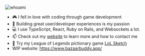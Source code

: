 ![whoami](https://user-images.githubusercontent.com/21130966/185241663-66846b03-c962-448f-b29f-d5833fe228ed.gif)

- 🎮 I fell in love with coding through game development
- 💅 Building great user/developer experiences is my passion
- 💻 I use TypeScript, React, Ruby on Rails, and Websockets a lot.
- 📫 Check out my [website](https://devonpmack.github.io/) to learn more and how to contact me
- 🎨 Try my League of Legends pictionary game [LoL Sketch](https://lolsketch.com)
- WIP website: https://www.bazaarbuddy.app/
